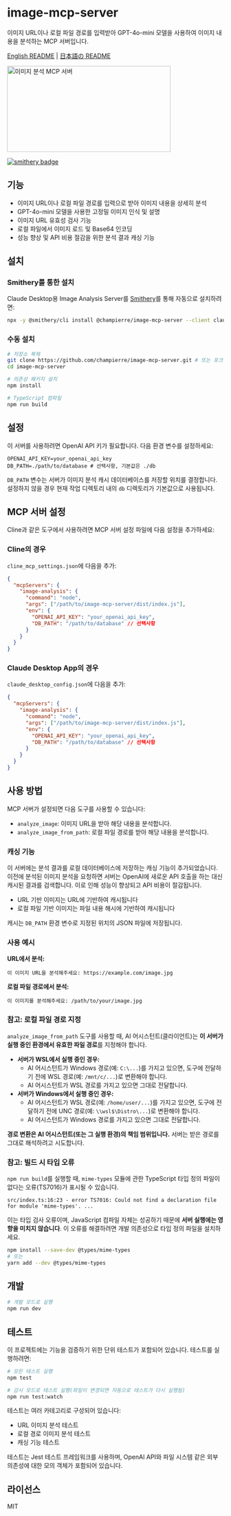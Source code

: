 # image-mcp-server

이미지 URL이나 로컬 파일 경로를 입력받아 GPT-4o-mini 모델을 사용하여 이미지 내용을 분석하는 MCP 서버입니다.

[English README](README.md) | [日本語の README](README.ja.md)

<a href="https://glama.ai/mcp/servers/@champierre/image-mcp-server">
  <img width="380" height="200" src="https://glama.ai/mcp/servers/@champierre/image-mcp-server/badge" alt="이미지 분석 MCP 서버" />
</a>

[![smithery badge](https://smithery.ai/badge/@champierre/image-mcp-server)](https://smithery.ai/server/@champierre/image-mcp-server)

## 기능

- 이미지 URL이나 로컬 파일 경로를 입력으로 받아 이미지 내용을 상세히 분석
- GPT-4o-mini 모델을 사용한 고정밀 이미지 인식 및 설명
- 이미지 URL 유효성 검사 기능
- 로컬 파일에서 이미지 로드 및 Base64 인코딩
- 성능 향상 및 API 비용 절감을 위한 분석 결과 캐싱 기능

## 설치

### Smithery를 통한 설치

Claude Desktop용 Image Analysis Server를 [Smithery](https://smithery.ai/server/@champierre/image-mcp-server)를 통해 자동으로 설치하려면:

```bash
npx -y @smithery/cli install @champierre/image-mcp-server --client claude
```

### 수동 설치

```bash
# 저장소 복제
git clone https://github.com/champierre/image-mcp-server.git # 또는 포크한 저장소
cd image-mcp-server

# 의존성 패키지 설치
npm install

# TypeScript 컴파일
npm run build
```

## 설정

이 서버를 사용하려면 OpenAI API 키가 필요합니다. 다음 환경 변수를 설정하세요:

```
OPENAI_API_KEY=your_openai_api_key
DB_PATH=./path/to/database # 선택사항, 기본값은 ./db
```

`DB_PATH` 변수는 서버가 이미지 분석 캐시 데이터베이스를 저장할 위치를 결정합니다. 설정하지 않을 경우 현재 작업 디렉토리 내의 `db` 디렉토리가 기본값으로 사용됩니다.

## MCP 서버 설정

Cline과 같은 도구에서 사용하려면 MCP 서버 설정 파일에 다음 설정을 추가하세요:

### Cline의 경우

`cline_mcp_settings.json`에 다음을 추가:

```json
{
  "mcpServers": {
    "image-analysis": {
      "command": "node",
      "args": ["/path/to/image-mcp-server/dist/index.js"],
      "env": {
        "OPENAI_API_KEY": "your_openai_api_key",
        "DB_PATH": "/path/to/database" // 선택사항
      }
    }
  }
}
```

### Claude Desktop App의 경우

`claude_desktop_config.json`에 다음을 추가:

```json
{
  "mcpServers": {
    "image-analysis": {
      "command": "node",
      "args": ["/path/to/image-mcp-server/dist/index.js"],
      "env": {
        "OPENAI_API_KEY": "your_openai_api_key",
        "DB_PATH": "/path/to/database" // 선택사항
      }
    }
  }
}
```

## 사용 방법

MCP 서버가 설정되면 다음 도구를 사용할 수 있습니다:

- `analyze_image`: 이미지 URL을 받아 해당 내용을 분석합니다.
- `analyze_image_from_path`: 로컬 파일 경로를 받아 해당 내용을 분석합니다.

### 캐싱 기능

이 서버에는 분석 결과를 로컬 데이터베이스에 저장하는 캐싱 기능이 추가되었습니다. 이전에 분석된 이미지 분석을 요청하면 서버는 OpenAI에 새로운 API 호출을 하는 대신 캐시된 결과를 검색합니다. 이로 인해 성능이 향상되고 API 비용이 절감됩니다.

- URL 기반 이미지는 URL에 기반하여 캐시됩니다
- 로컬 파일 기반 이미지는 파일 내용 해시에 기반하여 캐시됩니다

캐시는 `DB_PATH` 환경 변수로 지정된 위치의 JSON 파일에 저장됩니다.

### 사용 예시

**URL에서 분석:**

```
이 이미지 URL을 분석해주세요: https://example.com/image.jpg
```

**로컬 파일 경로에서 분석:**

```
이 이미지를 분석해주세요: /path/to/your/image.jpg
```

### 참고: 로컬 파일 경로 지정

`analyze_image_from_path` 도구를 사용할 때, AI 어시스턴트(클라이언트)는 **이 서버가 실행 중인 환경에서 유효한 파일 경로**를 지정해야 합니다.

- **서버가 WSL에서 실행 중인 경우:**
  - AI 어시스턴트가 Windows 경로(예: `C:\...`)를 가지고 있으면, 도구에 전달하기 전에 WSL 경로(예: `/mnt/c/...`)로 변환해야 합니다.
  - AI 어시스턴트가 WSL 경로를 가지고 있으면 그대로 전달합니다.
- **서버가 Windows에서 실행 중인 경우:**
  - AI 어시스턴트가 WSL 경로(예: `/home/user/...`)를 가지고 있으면, 도구에 전달하기 전에 UNC 경로(예: `\\wsl$\Distro\...`)로 변환해야 합니다.
  - AI 어시스턴트가 Windows 경로를 가지고 있으면 그대로 전달합니다.

**경로 변환은 AI 어시스턴트(또는 그 실행 환경)의 책임 범위입니다.** 서버는 받은 경로를 그대로 해석하려고 시도합니다.

### 참고: 빌드 시 타입 오류

`npm run build`를 실행할 때, `mime-types` 모듈에 관한 TypeScript 타입 정의 파일이 없다는 오류(TS7016)가 표시될 수 있습니다.

```
src/index.ts:16:23 - error TS7016: Could not find a declaration file for module 'mime-types'. ...
```

이는 타입 검사 오류이며, JavaScript 컴파일 자체는 성공하기 때문에 **서버 실행에는 영향을 미치지 않습니다**. 이 오류를 해결하려면 개발 의존성으로 타입 정의 파일을 설치하세요.

```bash
npm install --save-dev @types/mime-types
# 또는
yarn add --dev @types/mime-types
```

## 개발

```bash
# 개발 모드로 실행
npm run dev
```

## 테스트

이 프로젝트에는 기능을 검증하기 위한 단위 테스트가 포함되어 있습니다. 테스트를 실행하려면:

```bash
# 모든 테스트 실행
npm test

# 감시 모드로 테스트 실행(파일이 변경되면 자동으로 테스트가 다시 실행됨)
npm run test:watch
```

테스트는 여러 카테고리로 구성되어 있습니다:
- URL 이미지 분석 테스트
- 로컬 경로 이미지 분석 테스트
- 캐싱 기능 테스트

테스트는 Jest 테스트 프레임워크를 사용하며, OpenAI API와 파일 시스템 같은 외부 의존성에 대한 모의 객체가 포함되어 있습니다.

## 라이선스

MIT 